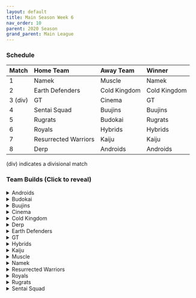 ```yaml
---
layout: default
title: Main Season Week 6
nav_order: 10
parent: 2020 Season
grand_parent: Main League
---
```

### Schedule

|Match          |  Home Team            | Away Team        | Winner          |
| :-------------| :---------------------| :----------------| :---------------|
| 1             | Namek                 | Muscle           |  Namek          |
| 2             | Earth Defenders       | Cold Kingdom     |  Cold Kingdom   |
| 3 (div)       | GT                    | Cinema           |  GT             |
| 4             | Sentai Squad          | Buujins          |  Buujins        |
| 5             | Rugrats               | Budokai          |  Rugrats         |
| 6             | Royals                | Hybrids          |  Hybrids        |
| 7             | Resurrected Warriors  | Kaiju            |  Kaiju          | 
| 8             | Derp                  | Androids         |  Androids       |

(div) indicates a divisional match

### Team Builds (Click to reveal)

<details>
  <summary>Androids</summary>
  <br />
<br />Home Map: Glacier
<br />Music: Boss Ganges
<br />Weekly Bench:  Cell
<br />Boost Store: Rising Fighting Spirit on Android 19 (1 Zeni)

- Android 19
    - Defense +2 (2)
    - Power of Rage (2)
    - Master Throw (1)
    - Light Body (1)
    - Latent Energy (1)
    - Rising Fighting Spirit (Boost)
    - Majin Buu AI
 
- Android 16
    - Attack +2, Defense -1 (1)
    - Quick Fast Attack (1)
    - Master Throw (1)
    - Light Body (1)
    - Serious (1)
    - Latent Energy (1)
    - Savior (1)
    - Trunks AI
 
- Super 17 - Costume 2
    - Super +2, Ki -1 (1)
    - Launch's Support (2)
    - Quick Fast Attack (1)
    - Fighting Spirit (1)
    - Indignation (1)
    - Savior (1)
    - Yajirobe AI
 
- Android 17 - Costume 2
    - Attack +1 (1)
    - Eternal Life (4)
    - Serious (1)
    - Indignation (1)
    - Ginyu AI

</details>

<details>
  <summary>Budokai</summary>

<br />
<br />Home Map: Planet Namek
<br />Music: Boss Battle Rock
<br />Weekly bench: Cyborg Tao
<br />Boosts: N/A

- Nam
    - Attack +1 (1)
    - Serious (1)
    - Quick Fast Attack (1)
    - Master Throw (1)
    - Light Body (1)
    - Dende's Healing (2)
    - Frieza AI
 
- End Goku (SSJ) (costume 2)
    - Ki+1 (1)
    - Fighting Spirit (1)
    - Indignation (1)
    - Savior (1)
    - Light body (1)
    - Launch's Support (2)
    - Broly's Ring (Limiter)
    - Chiaotzu Ai
 
- Early Goku
    - Super +1 (1)
    - Indignation (1)
    - Savior(1)
    - Launch's Support (2)
    - Dende's Healing (2)
    - Tien AI
 
- Kid Goku
    - Attack +2 Defense -1 (1)
    - Fighting Spirit (1)
    - Quick Fast Attack (1)
    - Eternal Life (4)
    - Piccolo AI


</details>

<details>
  <summary>Buujins</summary>
<br />
<br /> Home Map: Supreme Kai's World
<br />Music: Nanshan
<br />Bench: Kid Buu
<br />Boosts:

- Majuub
    - Attack +1 (1)
    - Latent Energy! (1)
    - Quick Fast Attack (1)
    - Launch's Support (2)
    - Indignation! (1)
    - Light Body (1)
    - Ginyu AI
 
- Super Buu
    - Attack +2 Defense -1 (1)
    - Serious! (1)
    - Quick Fast Attack (1)
    - Dende's Healing (2)
    - Master Throw (1)
    - Combo Master (1)
    - Trunks AI
 
- Majin Buu
    - Ki +2 Super -1 (1)
    - Savior (1)
    - Light Body (1)
    - Eternal Life (4)
    - Yajirobe AI
 
- Evil Buu
    - Defense +2 (2)
    - Dende's Healing (2)
    - Latent Energy! (1)
    - Serious! (1)
    - Fighting Spirit! (1)
    - Cell AI

</details>

<details>
  <summary>Cinema</summary>
<br />  
<br />Home Map: Hell
<br />Music: Warlord F
<br />Bench: Garlic Jr. (Base)
<br />Boosts: Rising Fighting Spirit (1z)
              Attack +1 (4z) Removed
              Attack +1 (4z)


Note:
Attack +1 Boost was randomly removed from Gogeta due to having multiple boosts placed on him

- Gogeta
    - Ki +2 Super -1 (1)
    - Attack +1 (Boost) Removed
    - Tension Up (2)
    - Launch’s Support (2)
    - Serious! (1)
    - Indignation! (1)
    - Rising Fighting Spirit (Boost)
    - Frieza AI
 
- Zangya
    - Ki +1 (1)
    - Master Blast (1)
    - Dragon Spirit (2)
    - Exquisite Skill (1)
    - Savior (1)
    - Indignation! (1)
    - Chiaotzu AI
 
- Fasha
    - Defense +2 (2)
    - Dende's Healing (2)
    - Light Body (1)
    - Serious! (1)
    - Quick Fast Attack (1)
    - Trunks AI
 
- Turles
    - Defense +3 Attack -1 (2)
    - Attack +1 (Boost)
    - Eternal Life (4)
    - Fighting Spirit! (1)
    - Tien AI
 

</details>

<details>
  <summary>Cold Kingdom </summary>
  <br />
<br />Home Map: Broly's Planet
<br />Music: Paranoia
<br />Bench:  King Cold
<br />Boosts:

- Meta Cooler
    - Defense +2(2)
    - Serious(1)
    - Tension Up(2)
    - Dende’s Healing(2)
    - Trunks AI
 
- 3rd Form Freeza
    - Ki +1(1)
    - Launches Support(2)
    - Dragon Power(3)
    - Indignation(1)
    - Freeza AI
 
- First Form Cooler - Costume 2
    - Ki +2 Super -1 (1)
    - Light Body (1)
    - Indignation (1)
    - Savior (1)
    - Quick Fast Attack(1)
    - Power of Rage(2)
    - Limiter(Free)
    - Yajirobe AI
 
- Recoome - Costume 2
    - Attack +1(1)
    - Kibito’s Secret Art(2)
    - Savior(1)
    - Light Body(1)
    - Fighting Spirit(1)
    - Master Throw(1)
    - Majin Buu AI

</details>

<details>
  <summary>Derp</summary>
<br />  
<br />Home Map: Penguin Village
<br />Music: War Begins
<br />Bench: Hercule
<br />Boosts:

- Kibito Kai
    - Attack +2 Defense -1 (1)
    - Serious (1)
    - Quick Fast Attacks (1)
    - Dende's Healing (2)
    - Launch Support (2)
    - Cell AI
 
- Salza
    - Defense +2 (2)
    - Eternal Life (4)
    - Savior (1)
    - Piccolo AI
 
- Devilman
    - Ki +2 Super -1 (1)
    - Fighting Spirit (1)
    - Indignation (1)
    - Savior (1)
    - Quick Fast Attacks (1)
    - Power of Rage (2)
    - Tien AI
 
- Gero
    - Defense +3 Attack -1 (2)
    - Kibito's Secret Art (2)
    - Dende's Healing(2)
    - Light Body (1)
    - Gohan AI

</details>

<details>
  <summary>Earth Defenders</summary>
  <br />
<br />Home Map: Mt. Paozu
<br />Music: Aether
<br />Bench: Yamcha
<br />Boosts:

- Krillin
    - Attack +2 Defense -1 (1)
    - Dende's Healing (2)
    - Indomitable Fighting Spirit (2)
    - Serious (1)
    - Quick Fast Attack (1)
    - Majin Buu AI
 
- SSJ1 Mid Vegeta
    - Attack +1 (1)
    - Dende's Healing (2)
    - Fighting Spirit (1)
    - Serious (1)
    - Power of Rage (2)
    - Limiter (Free)
    - Piccolo AI
 
- Base Mid Goku - Costume 3
    - Super +2 Ki -1 (1)
    - Power of Rage (2)
    - Savior (1)
    - Indignation (1)
    - Launch's Support (2)
    - Tien AI
 
- Tien - Costume 2
    - Defense +2 (2)
    - Eternal Life (4)
    - Latent Energy! (1)
    - Yajirobe AI

</details>

<details>
  <summary>GT</summary>
<br />  
<br />Home Map: Kings Castle
<br />Music: Turbulence
<br />Bench: SSJ4 Vegeta
<br />Boosts:

Note: Forgot to place Broly’s Ring Limiter on SSJ3 GT Goku and Syn

- Pan - costume 2
    - Super +1 (1)
    - Indignation (1)
    - Light Body (1)
    - Fighting Spirit (1)
    - Dragon Power (3) 
    - AI - Yajirobe

- Super Baby 1 
    - Defense +2 (2)
    - Dende's Healing (2)
    - Dragon Spirit (2)
    - Serious (1)
    - AI - Piccolo

- Syn Shenron - costume 2
    - Defense +3/Attack-1 (2)
    - Eternal Life (4)
    - Latent Energy (1)
    - Broly’s Ring (Free)
    - AI - Frieza 

- GT Goku (SSJ3)
    - Attack +2/defense-1 (1)
    - Quick Fast Attack (1)
    - Serious (1)
    - Light Body (1)
    - Savior (1)
    - Dende's Healing (2)
    - Broly’s Ring (Limiter)
    - AI - Cell


</details>

<details>
  <summary>Hybrids</summary>
<br />  
<br />Home Map: Wastelands
<br />Music: Dragon Castle
<br />Bench: Kid Gohan
<br />Boosts:

- Ultimate Gohan
    - Attack +2, Defense -1 (1)
    - Serious (1)
    - Quick Fast Attack (1)
    - Dende's Healing (2)
    - Launch’s Support (2)
    - Majin Buu Ai

- Sword Trunks (Base)
    - Ki +2 Super +1 (1)
    - Style of the Strong (4)
    - Savior (1)
    - Indignation (1)
    - Broly's Ring (free)
    - Frieza AI

- Future Gohan (SSJ)
    - Ki +1 (1)
    - Fighting Spirit (1)
    - Latent Energy (1)
    - Serious (1)
    - Savior (1)
    - Kibito's Secret Art (2)
    - Frieza Ai

- SSJ Teen Gohan - Costume 3
    - Super +2, Ki-1 (1)
    - Indignation (1)
    - Fighting spirit (1)
    - Launch’s Support (2)
    - Dende's Healing (2)
    - Chiaotzu Ai

</details>

<details>
  <summary>Kaiju</summary>
<br />  
<br />Home Map: Rocky Area
<br />Music: Crongus
<br />Bench:  King Vegeta
<br />Boosts:

- Scouter Vegeta - Costume 2
    - Super +2 Ki - 1 (1)
    - Indignation (1)
    - Fighting Spirit (1)
    - Launch Support (2)
    - Power of Rage (2)
    - Chaoitzu Ai 

- Bardock - Costume 2
    - Attack +2 Defense -1 (1)
    - Serious (1)
    - Indignation (1)
    - Combo Master (1)
    - Lightbody (1)
    - Dende Healing (2)
    - Majin Buu Ai 

- Nappa - Costume 2 
    - Defense +3 Attack -1 (2)
    - Fighting spirit (1)
    - Savior (1)
    - Latent Energy (1)
    - Dende's Healing (2)
    - Yajirobe Ai 

- Raditz - Costume 2
    - Attack +1 (1)
    - Serious (1)
    - Quick fast attack (1)
    - Savior (1)
    - Latent Energy (1)
    - Power of Rage (2)
    - Trunks Ai

</details>

<details>
  <summary>Muscle</summary>
<br />  
<br />Home Map: Muscle Tower
<br />Music: Epic Boss Fight
<br />Bench: Bojack
<br />Boosts:

- Android 13
    - Attack+1 (1)
    - Dende's Healing (2)
    - Latent Energy (1)
    - Fighting Spirit (1)
    - Serious (1)
    - Rising Fighting Spirit (1)
    - Goku AI

- SSJ Trunks (Costume 2)
    - Super +2 Ki -1 (1)
    - Launch's Support (2)
    - Savior (1)
    - Light Body (1)
    - Indignation (1)
    - Fighting Spirit (1)
    - Goku AI

- Master Roshi (Costume 3)
    - Ki+1 (1)
    - Indignation (1)
    - Savior (1)
    - Kibito Secret Art (2)
    - Power of Rage (2)
    - Ginyu AI

- SSJ Broly
    - Def +2 (2)
    - Eternal Life (4)
    - Serious (1)
    - Broly AI
 

</details>

<details>
  <summary>Namek</summary>
<br />  
<br />Home Map: Kami's Lookout
<br />Music: Fight me if you can
<br />Bench: Tambourine
<br />Boosts:

Note:
Failed to submit builds
 
- Late Piccolo
    - Defense+2 (2)
    - Dende's Healing (2)
    - Serious (1)
    - Light body (1)
    - Quick Fast Attack (1)
    - Trunks ai
 
- King Piccolo
    - Ki+1 (1)
    - Power of Rage (2)
    - Kibito's Secret Art (2)
    - Indignation (1)
    - Savior (1)
    - Tien ai
 
- Nail
    - Defense+3, Attack-1 (2)
    - Eternal Life (4)
    - Fighting Spirit (1)
    - Chiaotzu ai
 
- Nuova
    - Super+1 (1)
    - Launch's Support (2)
    - Power of Rage (2)
    - Indignation (1)
    - Fighting Spirit (1)
    - Tien ai
 
</details>

<details>
  <summary>Resurrected Warriors</summary>
<br />  
<br />Home Map: Desert
<br />Music: Action Fight
<br />Bench:  Android 18
<br />Boosts:

 
Note:
End Vegeta has Fighting Spirit listed twice on his build, so it’s a 6pt build (there will not be zeni penalty)

- Videl - costume 3
    - Attack +2 Defense -1 (1)
    - Serious (1)
    - Launchs Support (2)
    - Power Of Rage (2)
    - Rising Fighting Spirit (1)
    - Goku Ai

- End Vegeta (Ssj) - Costume 1
    - Attack +1 (1)
    - Savior (1)
    - Fighting Spirit(1)
    - Serious (1)
    - Quick Fast Attack (1)
    - Fighting Spirit (1) Removed
    - Light Body (1)
    - Chiaotzu AI

- Eighter - Costume 1
    - Defense +3 Attack -1 (2)
    - Hi Tension (3)
    - Light Body (1)
    - Indignation (1)
    - Cell AI

- Early Piccolo - Costume 2
    - Super +2 ki down 1 (1)
    - Savior (1)
    - Power Of Rage (2)
    - Indignation  (1)
    - Launch Support (2)
    - Frieza AI

</details>


<details>
  <summary>Royals</summary>
<br />  
<br />Home Map: Hyperbolic Time Chamber
<br />Music: Thunder
<br />Bench: Mecha
<br />Boosts:

Notes:
Did not place their map as the home team

- Majin Vegeta
    - Attack +2 Defense -1 (1)
    - Serious! (1)
    - Dende's Healing (2)
    - Rushblast 3 (3)
    - Chiaotzu AI

- Dabura
    - Ki +1 (1)
    - Master Blast (1)
    - Indignation (1)
    - Savior (1)
    - Fighting Spirit (1)
    - Launch's Support (2)
    - Default Ai

- Pilaf Machine
    - Defense +2 Attack  -1 (1)
    - Savior (1)
    - Dende's Healing (2)
    - Dragon Power (3)
    - Broly's Ring (Limiter)
    - Ginyu AI

- Slug
    - Defense +2 (2)
    - Fighting Spirit (1)
    - Eternal Life (4)
    - Yajirobe AI

</details>

<details>
  <summary>Rugrats</summary>
<br />  
<br />Home Map: City Ruins
<br />Music: Nanga-F
<br />Bench: Arale
<br />Boosts:

- Cell Jr. (costume 2)
    - Attack +2 Defense -1 (1)
    - Dende's Healing (2)
    - Indomitable Fighting Spirit (2)
    - Serious (1)
    - Latent Energy (1)
    - Krillin AI

- SSJ Goten (costume 1)
    - Attack +1 (1)
    - Indignation (1)
    - Dende's Healing (2)
    - Fighting Spirit (1)
    - Light Body (1)
    - Quick Fast Attack (1)
    - Broly's Ring (free)
    - Chaiotzu AI

- Saibaman (costume 1)
    - Defense +2 Attack -1 (1)
    - Latent Energy (1)
    - Unleash Ki (1)
    - Serious (1)
    - Hatred of Saiyans (1)
    - Quick Fast Attack (1)
    - Exquisite Skill (1)
    - Ginyu AI

- Kid Trunks (costume 2)
    - Ki +2 Super -1 (1)
    - Eternal Life (4)
    - Indignation (1)
    - Savior (1)
    - Broly's Ring (limiter)
    - Chaiotzu AI

</details>

<details>
  <summary>Sentai Squad</summary>
<br />  
<br />Home Map: Frieza's Ship
<br />Music: Hurricane
<br />Bench:  Captain Ginyu
<br />Boosts: Rising Fighting Spirit (1z)

- Burter - Costume 1
    - Defense +3 Attack -1 (2)
    - Dende's Healing (2)
    - Serious! (1)
    - Fighting Spirit! (1)
    - Unleash Ki (1)
    - (Boost) Rising Fighting Spirit
    - Majin Buu AI

- Saiyaman - Costume 1
    - Ki +1 (1)
    - Power of Rage (2)
    - Launch's Support (2)
    - Light Body (1)
    - Savior (1)
    - Tien AI

- Jeice - Costume 1
    - Super +1 (1)
    - Kibito's Secret Art (2)
    - Indignation! (1)
    - Unleash Ki (1)
    - Light Body (1)
    - Savior (1)
    - Frieza AI

- Saiyawoman - Costume 2
    - Defense +2 (2)
    - Power of Rage (2)
    - Launch's Support (2)
    - Indignation! (1)
    - Cell AI

</details>